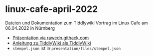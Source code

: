 # linux-cafe-april-2022

Dateien und Dokumentation zum Tiddlywiki Vortrag im Linux Cafe am 06.04.2022 in Nürnberg

- [Pr&auml;sentation via rawcdn.githack.com](https://rawcdn.githack.com/boschkundendienst/linux-cafe-april-2022/66370d510e61b2a192cfac88b9ac0549f1cff879/presentation/files/index.html?min=1)
- [Anleitung zu TiddlyWiki als TiddlyWiki](https://rawcdn.githack.com/boschkundendienst/linux-cafe-april-2022/1896c050bcce53f2a45f922aa0650bb4c34de198/anleitung-als-tiddlywiki.html)
- `stempel.json` ist in `presentation/files/stempel.json`
